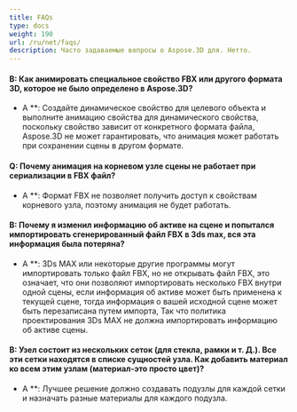 ```yaml
---
title: FAQs
type: docs
weight: 190
url: /ru/net/faqs/
description: Часто задаваемые вопросы о Aspose.3D для. Нетто.
---
```

####  **В: Как анимировать специальное свойство FBX или другого формата 3D, которое не было определено в Aspose.3D?**
* A **: Создайте динамическое свойство для целевого объекта и выполните анимацию свойства для динамического свойства, поскольку свойство зависит от конкретного формата файла, Aspose.3D не может гарантировать, что анимация может работать при сохранении сцены в другом формате.
####  **Q: Почему анимация на корневом узле сцены не работает при сериализации в FBX файл?**
* A **: Формат FBX не позволяет получить доступ к свойствам корневого узла, поэтому анимация не будет работать.
####  **В: Почему я изменил информацию об активе на сцене и попытался импортировать сгенерированный файл FBX в 3ds max, вся эта информация была потеряна?**
* A **: 3Ds MAX или некоторые другие программы могут импортировать только файл FBX, но не открывать файл FBX, это означает, что они позволяют импортировать несколько FBX внутри одной сцены, если информация об активе может быть применена к текущей сцене, тогда информация о вашей исходной сцене может быть перезаписана путем импорта, Так что политика проектирования 3Ds MAX не должна импортировать информацию об активе сцены.


####  **В: Узел состоит из нескольких сеток (для стекла, рамки и т. Д.). Все эти сетки находятся в списке сущностей узла. Как добавить материал ко всем этим узлам (материал-это просто цвет)?**
* A **: Лучшее решение должно создавать подузлы для каждой сетки и назначать разные материалы для каждого подузла.